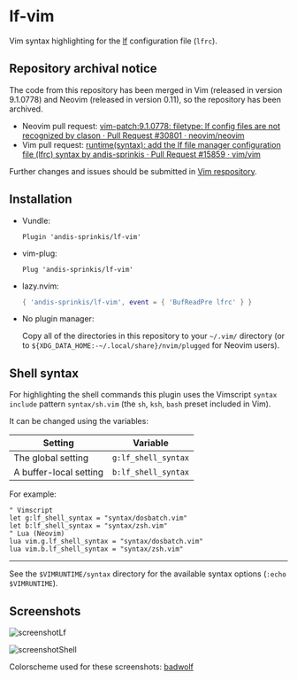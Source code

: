 # lf-vim

Vim syntax highlighting for the [lf](https://github.com/gokcehan/lf) configuration file (`lfrc`).

## Repository archival notice

The code from this repository has been merged in Vim (released in version 9.1.0778) and Neovim (released in version 0.11), so the repository has been archived.

- Neovim pull request: [vim-patch:9.1.0778: filetype: lf config files are not recognized by clason · Pull Request #30801 · neovim/neovim](https://github.com/neovim/neovim/pull/30801)
- Vim pull request: [runtime(syntax): add the lf file manager configuration file (lfrc) syntax by andis-sprinkis · Pull Request #15859 · vim/vim](https://github.com/vim/vim/pull/15859)

Further changes and issues should be submitted in [Vim respository](https://github.com/vim/vim).

## Installation

- Vundle:

  ```vim
  Plugin 'andis-sprinkis/lf-vim'
  ```

- vim-plug:

  ```vim
  Plug 'andis-sprinkis/lf-vim'
  ```

- lazy.nvim:

  ```lua
  { 'andis-sprinkis/lf-vim', event = { 'BufReadPre lfrc' } }
  ```

- No plugin manager:

  Copy all of the directories in this repository to your `~/.vim/` directory (or to `${XDG_DATA_HOME:-~/.local/share}/nvim/plugged` for Neovim users).

## Shell syntax

For highlighting the shell commands this plugin uses the Vimscript `syntax include` pattern `syntax/sh.vim` (the `sh`,
`ksh`, `bash` preset included in Vim).

It can be changed using the variables:

| Setting                | Variable            |
| ---------------------- | ------------------- |
| The global setting     | `g:lf_shell_syntax` |
| A buffer-local setting | `b:lf_shell_syntax` |

For example:

```vim
" Vimscript
let g:lf_shell_syntax = "syntax/dosbatch.vim"
let b:lf_shell_syntax = "syntax/zsh.vim"
" Lua (Neovim)
lua vim.g.lf_shell_syntax = "syntax/dosbatch.vim"
lua vim.b.lf_shell_syntax = "syntax/zsh.vim"
```

---

See the `$VIMRUNTIME/syntax` directory for the available syntax options (`:echo $VIMRUNTIME`).

## Screenshots

![screenshotLf](https://i.imgur.com/jdQU7nB.png)

![screenshotShell](https://i.imgur.com/ReZoGj9.png)

Colorscheme used for these screenshots: [badwolf](https://github.com/sjl/badwolf "badwolf on github")
